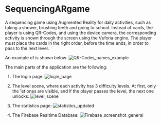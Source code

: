 # SequencingARgame
A sequencing game using Augmented Reality for daily activities, such as taking a shower, brushing teeth and going to school.
Instead of cards, the player is using QR-Codes, and using the device camera, the corresponding activity is shown through the screen using the Vuforia engine.
The player must place the cards in the right order, before the time ends, in order to pass to the next level.

An example of is shown below: 
![QR-Codes_names_example](https://user-images.githubusercontent.com/30274421/93006395-664bcd80-f564-11ea-9582-460fd44e0545.png)

The main parts of the application are the following:

1) The login page: 
![login_page](https://user-images.githubusercontent.com/30274421/93006311-4667da00-f563-11ea-8b5d-394874ecf264.png)

2) The level scene, where each activity has 3 difficulty levels. At first, only the 1st ones are visible, and if the player passes the level, the next one unlocks:
![level_scene](https://user-images.githubusercontent.com/30274421/93006324-67c8c600-f563-11ea-8f06-6c0ab78af3ff.png)

3) The statistics page:
![statistics_updated](https://user-images.githubusercontent.com/30274421/93006337-a65e8080-f563-11ea-93de-044f4a5adfb9.jpg)

4) The Firebase Realtime Database:
![Firebase_screenshot_general](https://user-images.githubusercontent.com/30274421/93006349-baa27d80-f563-11ea-830c-47382f0a40da.png)


